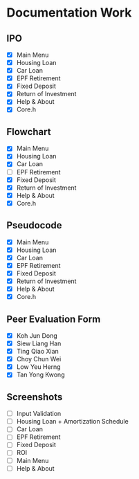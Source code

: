 # Documentation Work

## IPO

- [x] Main Menu
- [x] Housing Loan
- [x] Car Loan
- [x] EPF Retirement
- [x] Fixed Deposit
- [x] Return of Investment
- [x] Help & About
- [x] Core.h

## Flowchart

- [x] Main Menu
- [x] Housing Loan
- [x] Car Loan
- [ ] EPF Retirement
- [x] Fixed Deposit
- [x] Return of Investment
- [x] Help & About
- [x] Core.h

## Pseudocode

- [x] Main Menu
- [x] Housing Loan
- [x] Car Loan
- [x] EPF Retirement
- [x] Fixed Deposit
- [x] Return of Investment
- [x] Help & About
- [x] Core.h

## Peer Evaluation Form

- [x] Koh Jun Dong
- [x] Siew Liang Han
- [x] Ting Qiao Xian
- [x] Choy Chun Wei
- [x] Low Yeu Herng
- [x] Tan Yong Kwong

## Screenshots

- [ ] Input Validation
- [ ] Housing Loan + Amortization Schedule
- [ ] Car Loan
- [ ] EPF Retirement
- [ ] Fixed Deposit
- [ ] ROI
- [ ] Main Menu
- [ ] Help & About
